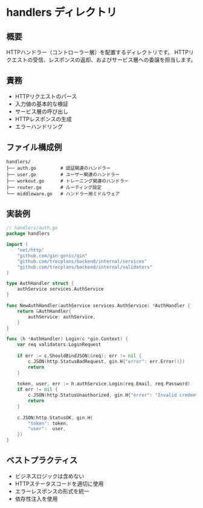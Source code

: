 # handlers ディレクトリ

## 概要
HTTPハンドラー（コントローラー層）を配置するディレクトリです。
HTTPリクエストの受信、レスポンスの返却、およびサービス層への委譲を担当します。

## 責務
- HTTPリクエストのパース
- 入力値の基本的な検証
- サービス層の呼び出し
- HTTPレスポンスの生成
- エラーハンドリング

## ファイル構成例
```
handlers/
├── auth.go         # 認証関連のハンドラー
├── user.go         # ユーザー関連のハンドラー
├── workout.go      # トレーニング関連のハンドラー
├── router.go       # ルーティング設定
└── middleware.go   # ハンドラー用ミドルウェア
```

## 実装例
```go
// handlers/auth.go
package handlers

import (
    "net/http"
    "github.com/gin-gonic/gin"
    "github.com/trecplans/backend/internal/services"
    "github.com/trecplans/backend/internal/validators"
)

type AuthHandler struct {
    authService services.AuthService
}

func NewAuthHandler(authService services.AuthService) *AuthHandler {
    return &AuthHandler{
        authService: authService,
    }
}

func (h *AuthHandler) Login(c *gin.Context) {
    var req validators.LoginRequest
    
    if err := c.ShouldBindJSON(&req); err != nil {
        c.JSON(http.StatusBadRequest, gin.H{"error": err.Error()})
        return
    }
    
    token, user, err := h.authService.Login(req.Email, req.Password)
    if err != nil {
        c.JSON(http.StatusUnauthorized, gin.H{"error": "Invalid credentials"})
        return
    }
    
    c.JSON(http.StatusOK, gin.H{
        "token": token,
        "user":  user,
    })
}
```

## ベストプラクティス
- ビジネスロジックは含めない
- HTTPステータスコードを適切に使用
- エラーレスポンスの形式を統一
- 依存性注入を使用